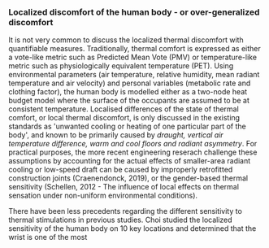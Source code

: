 ### Localized discomfort of the human body - or over-generalized discomfort

It is not very common to discuss the localized thermal discomfort with quantifiable measures. Traditionally, thermal comfort is expressed as either a vote-like metric such as Predicted Mean Vote (PMV) or temperature-like metric such as physiologically equivalent temperature (PET). Using environmental parameters (air temperature, relative humidity, mean radiant temperature and air velocity) and personal variables (metabolic rate and clothing factor), the human body is modelled either as a two-node heat budget model where the surface of the occupants are assumed to be at consistent temperature. Localised differences of the state of thermal comfort, or local thermal discomfort, is only discussed in the existing standards as 'unwanted cooling or heating of one particular part of the body', and known to be primarily caused by _draught, vertical air temperature difference, warm and cool floors and radiant asymmetry_. 
For practical purposes, the more recent engineering reserach challenge these assumptions by accounting for the actual effects of smaller-area radiant cooling or low-speed draft can be caused by improperly retrofitted construction joints (Craenendonck, 2019), or the gender-based thermal sensitivity (Schellen, 2012 - The influence of local effects on thermal sensation under non-uniform environmental conditions). 

There have been less precedents regarding the different sensitivity to thermal stimulations in previous studies. Choi studied the localized sensitivity of the human body on 10 key locations and determined that the wrist is one of the most 

